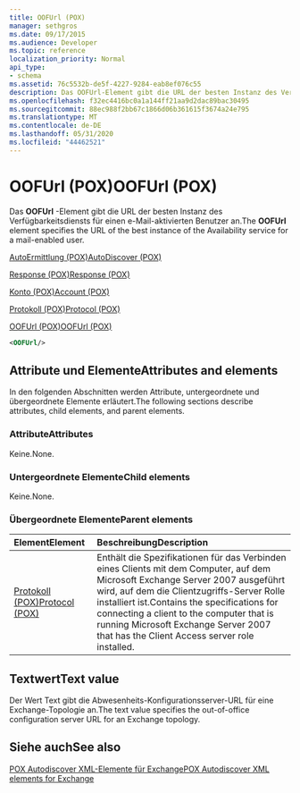 ```yaml
---
title: OOFUrl (POX)
manager: sethgros
ms.date: 09/17/2015
ms.audience: Developer
ms.topic: reference
localization_priority: Normal
api_type:
- schema
ms.assetid: 76c5532b-de5f-4227-9284-eab8ef076c55
description: Das OOFUrl-Element gibt die URL der besten Instanz des Verfügbarkeitsdiensts für einen e-Mail-aktivierten Benutzer an.
ms.openlocfilehash: f32ec4416bc0a1a144ff21aa9d2dac89bac30495
ms.sourcegitcommit: 88ec988f2bb67c1866d06b361615f3674a24e795
ms.translationtype: MT
ms.contentlocale: de-DE
ms.lasthandoff: 05/31/2020
ms.locfileid: "44462521"
---
```

# <a name="oofurl-pox"></a><span data-ttu-id="dc536-103">OOFUrl (POX)</span><span class="sxs-lookup"><span data-stu-id="dc536-103">OOFUrl (POX)</span></span>

<span data-ttu-id="dc536-104">Das **OOFUrl** -Element gibt die URL der besten Instanz des Verfügbarkeitsdiensts für einen e-Mail-aktivierten Benutzer an.</span><span class="sxs-lookup"><span data-stu-id="dc536-104">The **OOFUrl** element specifies the URL of the best instance of the Availability service for a mail-enabled user.</span></span> 
  
[<span data-ttu-id="dc536-105">AutoErmittlung (POX)</span><span class="sxs-lookup"><span data-stu-id="dc536-105">AutoDiscover (POX)</span></span>](autodiscover-pox.md)
  
[<span data-ttu-id="dc536-106">Response (POX)</span><span class="sxs-lookup"><span data-stu-id="dc536-106">Response (POX)</span></span>](response-pox.md)
  
[<span data-ttu-id="dc536-107">Konto (POX)</span><span class="sxs-lookup"><span data-stu-id="dc536-107">Account (POX)</span></span>](account-pox.md)
  
[<span data-ttu-id="dc536-108">Protokoll (POX)</span><span class="sxs-lookup"><span data-stu-id="dc536-108">Protocol (POX)</span></span>](protocol-pox.md)
  
[<span data-ttu-id="dc536-109">OOFUrl (POX)</span><span class="sxs-lookup"><span data-stu-id="dc536-109">OOFUrl (POX)</span></span>](oofurl-pox.md)
  
```xml
<OOFUrl/>
```

## <a name="attributes-and-elements"></a><span data-ttu-id="dc536-110">Attribute und Elemente</span><span class="sxs-lookup"><span data-stu-id="dc536-110">Attributes and elements</span></span>

<span data-ttu-id="dc536-111">In den folgenden Abschnitten werden Attribute, untergeordnete und übergeordnete Elemente erläutert.</span><span class="sxs-lookup"><span data-stu-id="dc536-111">The following sections describe attributes, child elements, and parent elements.</span></span>
  
### <a name="attributes"></a><span data-ttu-id="dc536-112">Attribute</span><span class="sxs-lookup"><span data-stu-id="dc536-112">Attributes</span></span>

<span data-ttu-id="dc536-113">Keine.</span><span class="sxs-lookup"><span data-stu-id="dc536-113">None.</span></span>
  
### <a name="child-elements"></a><span data-ttu-id="dc536-114">Untergeordnete Elemente</span><span class="sxs-lookup"><span data-stu-id="dc536-114">Child elements</span></span>

<span data-ttu-id="dc536-115">Keine.</span><span class="sxs-lookup"><span data-stu-id="dc536-115">None.</span></span>
  
### <a name="parent-elements"></a><span data-ttu-id="dc536-116">Übergeordnete Elemente</span><span class="sxs-lookup"><span data-stu-id="dc536-116">Parent elements</span></span>

|<span data-ttu-id="dc536-117">**Element**</span><span class="sxs-lookup"><span data-stu-id="dc536-117">**Element**</span></span>|<span data-ttu-id="dc536-118">**Beschreibung**</span><span class="sxs-lookup"><span data-stu-id="dc536-118">**Description**</span></span>|
|:-----|:-----|
|[<span data-ttu-id="dc536-119">Protokoll (POX)</span><span class="sxs-lookup"><span data-stu-id="dc536-119">Protocol (POX)</span></span>](protocol-pox.md) <br/> |<span data-ttu-id="dc536-120">Enthält die Spezifikationen für das Verbinden eines Clients mit dem Computer, auf dem Microsoft Exchange Server 2007 ausgeführt wird, auf dem die Clientzugriffs-Server Rolle installiert ist.</span><span class="sxs-lookup"><span data-stu-id="dc536-120">Contains the specifications for connecting a client to the computer that is running Microsoft Exchange Server 2007 that has the Client Access server role installed.</span></span>  <br/> |
   
## <a name="text-value"></a><span data-ttu-id="dc536-121">Textwert</span><span class="sxs-lookup"><span data-stu-id="dc536-121">Text value</span></span>

<span data-ttu-id="dc536-122">Der Wert Text gibt die Abwesenheits-Konfigurationsserver-URL für eine Exchange-Topologie an.</span><span class="sxs-lookup"><span data-stu-id="dc536-122">The text value specifies the out-of-office configuration server URL for an Exchange topology.</span></span>
  
## <a name="see-also"></a><span data-ttu-id="dc536-123">Siehe auch</span><span class="sxs-lookup"><span data-stu-id="dc536-123">See also</span></span>



[<span data-ttu-id="dc536-124">POX Autodiscover XML-Elemente für Exchange</span><span class="sxs-lookup"><span data-stu-id="dc536-124">POX Autodiscover XML elements for Exchange</span></span>](pox-autodiscover-xml-elements-for-exchange.md)

